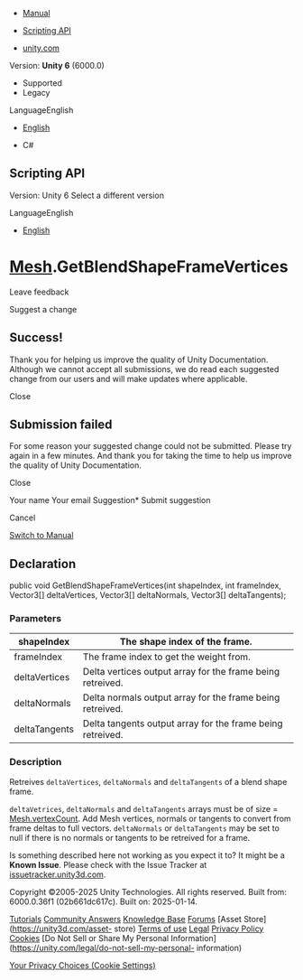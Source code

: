 [ ]()

  * [Manual](../Manual/index.html)
  * [Scripting API](../ScriptReference/index.html)

  * [unity.com](https://unity.com/)

Version: **Unity 6** (6000.0)

  * Supported
  * Legacy

LanguageEnglish

  * [English]()

  * C#

[ ](https://docs.unity3d.com)

## Scripting API

Version: Unity 6 Select a different version

LanguageEnglish

  * [English]()

#  [Mesh](Mesh.html).GetBlendShapeFrameVertices

Leave feedback

Suggest a change

## Success!

Thank you for helping us improve the quality of Unity Documentation. Although
we cannot accept all submissions, we do read each suggested change from our
users and will make updates where applicable.

Close

## Submission failed

For some reason your suggested change could not be submitted. Please <a>try
again</a> in a few minutes. And thank you for taking the time to help us
improve the quality of Unity Documentation.

Close

Your name Your email Suggestion* Submit suggestion

Cancel

[Switch to Manual](../Manual/class-Mesh.html "Go to Mesh Component in the
Manual")

## Declaration

public void GetBlendShapeFrameVertices(int shapeIndex, int frameIndex,
Vector3[] deltaVertices, Vector3[] deltaNormals, Vector3[] deltaTangents);

### Parameters

shapeIndex | The shape index of the frame.  
---|---  
frameIndex | The frame index to get the weight from.  
deltaVertices | Delta vertices output array for the frame being retreived.  
deltaNormals | Delta normals output array for the frame being retreived.  
deltaTangents | Delta tangents output array for the frame being retreived.  
  
### Description

Retreives `deltaVertices`, `deltaNormals` and `deltaTangents` of a blend shape
frame.

`deltaVetrices`, `deltaNormals` and `deltaTangents` arrays must be of size =
[Mesh.vertexCount](Mesh-vertexCount.html). Add Mesh vertices, normals or
tangents to convert from frame deltas to full vectors. `deltaNormals` or
`deltaTangents` may be set to null if there is no normals or tangents to be
retreived for a frame.

Is something described here not working as you expect it to? It might be a
**Known Issue**. Please check with the Issue Tracker at
[issuetracker.unity3d.com](https://issuetracker.unity3d.com).

Copyright ©2005-2025 Unity Technologies. All rights reserved. Built from:
6000.0.36f1 (02b661dc617c). Built on: 2025-01-14.

[Tutorials](https://unity3d.com/learn) [Community
Answers](https://answers.unity3d.com) [Knowledge
Base](https://support.unity3d.com/hc/en-us)
[Forums](https://forum.unity3d.com) [Asset Store](https://unity3d.com/asset-
store) [Terms of use](https://docs.unity3d.com/Manual/TermsOfUse.html)
[Legal](https://unity.com/legal) [Privacy
Policy](https://unity.com/legal/privacy-policy)
[Cookies](https://unity.com/legal/cookie-policy) [Do Not Sell or Share My
Personal Information](https://unity.com/legal/do-not-sell-my-personal-
information)

[Your Privacy Choices (Cookie Settings)](javascript:void\(0\);)

